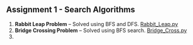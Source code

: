 ## Assignment 1 - Search Algorithms

1. **Rabbit Leap Problem** – Solved using BFS and DFS. [Rabbit_Leap.py](Rabbit_Leap.py)
2. **Bridge Crossing Problem** – Solved using BFS search. [Bridge_Cross.py](Bridge_Cross.py)
3. 
